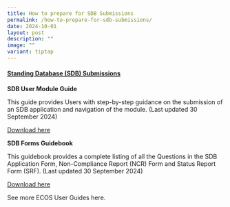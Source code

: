 ```yaml
---
title: How to prepare for SDB Submissions
permalink: /how-to-prepare-for-sdb-submissions/
date: 2024-10-01
layout: post
description: ""
image: ""
variant: tiptap
---
```

<h4><strong><u>Standing Database (SDB) Submissions</u></strong></h4>
<p><strong>SDB User Module Guide</strong>
</p>
<p>This guide provides Users with step-by-step guidance on the submission
of an SDB application and navigation of the module. (Last updated 30 September
2024)</p>
<p><a href="/files/User Guides/SDB/SDB_Module_User_Guide___NHG_Only__Custodian_DTM.pdf" rel="noopener noreferrer nofollow" target="_blank">Download here</a>
</p>
<p><strong>SDB Forms Guidebook</strong>
</p>
<p>This guidebook provides a complete listing of all the Questions in the
SDB Application Form, Non-Compliance Report (NCR) Form and Status Report
Form (SRF). (Last updated 30 September 2024)</p>
<p><a href="/files/User Guides/SDB/SDB_Guidebook____Forms.pdf" rel="noopener noreferrer nofollow" target="_blank">Download here</a>
</p>
<p></p>
<p>See more ECOS User Guides here.</p>
<p></p>